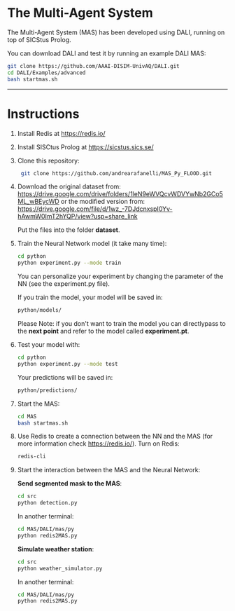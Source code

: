# The Multi-Agent System

The Multi-Agent System (MAS) has been developed using DALI, running on top of SICStus Prolog. 

You can download DALI and test it by running an example DALI MAS:
```sh
git clone https://github.com/AAAI-DISIM-UnivAQ/DALI.git
cd DALI/Examples/advanced
bash startmas.sh
```
-------------------------------------------------------------------------------------
# Instructions

1. Install Redis at https://redis.io/
2. Install SISCtus Prolog at https://sicstus.sics.se/
3. Clone this repository: 
   ```sh
    git clone https://github.com/andrearafanelli/MAS_Py_FLOOD.git
   ```
4. Download the original dataset from:  https://drive.google.com/drive/folders/1leN9eWVQcvWDVYwNb2GCo5ML_wBEycWD or the modified version from: https://drive.google.com/file/d/1wz_-7DJdcnxspI0Yv-hAwmW0ImT2hYQP/view?usp=share_link

   Put the files into the folder **dataset**.

5. Train the Neural Network model (it take many time):
   ```sh
   cd python
   python experiment.py --mode train
   ```
   You can personalize your experiment by changing the parameter of the NN (see the experiment.py file).

   If you train the model, your model will be saved in:
   ```sh
   python/models/ 
   ```
   Please Note: if you don't want to train the model you can directlypass to the **next point** and refer to the model called **experiment.pt**.

6. Test your model with:
   ```sh
   cd python
   python experiment.py --mode test
   ```
   Your predictions will be saved in:
   ```sh
   python/predictions/ 
   ```

7. Start the MAS:

   ```sh
   cd MAS
   bash startmas.sh 
   ```
  
8. Use Redis to create a connection between the NN and the MAS (for more information check https://redis.io/).
   Turn on Redis:
   ```sh
   redis-cli
   ```
9. Start the interaction between the MAS and the Neural Network: 

   **Send segmented mask to the MAS**:

    ```sh
    cd src
    python detection.py 
    ```
    In another terminal:

     ```sh
     cd MAS/DALI/mas/py
     python redis2MAS.py 
     ```

   **Simulate weather station**: 

     ```sh
     cd src
     python weather_simulator.py 
     ```

     In another terminal:

     ```sh
     cd MAS/DALI/mas/py
     python redis2MAS.py 
     ```

 
